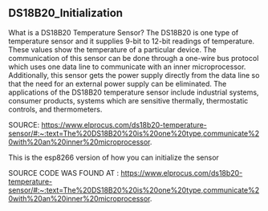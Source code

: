 
DS18B20_Initialization
------------------------

What is a DS18B20 Temperature Sensor?
The DS18B20 is one type of temperature sensor and it supplies 9-bit to 12-bit readings of temperature. These values show the temperature of a particular device. The communication of this sensor can be done through a one-wire bus protocol which uses one data line to communicate with an inner microprocessor. Additionally, this sensor gets the power supply directly from the data line so that the need for an external power supply can be eliminated. The applications of the DS18B20 temperature sensor include industrial systems, consumer products, systems which are sensitive thermally, thermostatic controls, and thermometers.

SOURCE: https://www.elprocus.com/ds18b20-temperature-sensor/#:~:text=The%20DS18B20%20is%20one%20type,communicate%20with%20an%20inner%20microprocessor.

This is the esp8266 version of how you can initialize the sensor


SOURCE CODE WAS FOUND AT : https://www.elprocus.com/ds18b20-temperature-sensor/#:~:text=The%20DS18B20%20is%20one%20type,communicate%20with%20an%20inner%20microprocessor.
